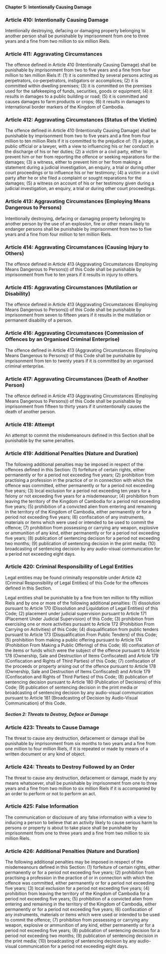 #### Chapter 5: Intentionally Causing Damage

### Article 410: Intentionally Causing Damage

Intentionally destroying, defacing or damaging property belonging to another person shall be punishable by imprisonment from one to three years and a fine from two million to six million Riels.

### Article 411: Aggravating Circumstances

The offence defined in Article 410 (Intentionally Causing Damage) shall be punishable by imprisonment from two to five years and a fine from four million to ten million Riels if:
(1) it is committed by several persons acting as perpetrators, co-perpetrators, instigators or accomplices;
(2) it is committed within dwelling premises;
(3) it is committed on the premises used for the safekeeping of funds, securities, goods or equipment;
(4) it results in damages to a public building or road;
(5) it is committed and causes damages to farm products or crops;
(6) it results in damages to international border markers of the Kingdom of Cambodia.

### Article 412: Aggravating Circumstances (Status of the Victim)

The offence defined in Article 410 (Intentionally Causing Damage) shall be punishable by imprisonment from two to five years and a fine from four million to ten million Riels if it is committed to the prejudice of:
(1) a judge, a public official or a lawyer, with a view to influencing his or her conduct in the discharge of his or her duties;
(2) a victim or a civil party, either to prevent him or her from reporting the offence or seeking reparations for the damages;
(3) a witness, either to prevent him or her from making a statement during a judicial investigation, an enquiry, a trial or during other court proceedings or to influence his or her testimony;
(4) a victim or a civil party after he or she filed a complaint or sought reparations for the damages;
(5) a witness on account of his or her testimony given during a judicial investigation, an enquiry, a trial or during other court proceedings.

### Article 413: Aggravating Circumstances (Employing Means Dangerous to Persons)

Intentionally destroying, defacing or damaging property belonging to another person by the use of an explosion, fire or other means likely to endanger persons shall be punishable by imprisonment from two to five years and a fine from four million to ten million Riels.

### Article 414: Aggravating Circumstances (Causing Injury to Others)

The offence defined in Article 413 (Aggravating Circumstances (Employing Means Dangerous to Persons)) of this Code shall be punishable by imprisonment from five to ten years if it results in injury to others.

### Article 415: Aggravating Circumstances (Mutilation or Disability)

The offence defined in Article 413 (Aggravating Circumstances (Employing Means Dangerous to Persons)) of this Code shall be punishable by imprisonment from seven to fifteen years if it results in the mutilation or permanent disability of a person.

### Article 416: Aggravating Circumstances (Commission of Offences by an Organised Criminal Enterprise)

The offence defined in Article 413 (Aggravating Circumstances (Employing Means Dangerous to Persons)) of this Code shall be punishable by imprisonment from ten to twenty years if it is committed by an organised criminal enterprise.

### Article 417: Aggravating Circumstances (Death of Another Person)

The offence defined in Article 413 (Aggravating Circumstances (Employing Means Dangerous to Persons)) of this Code shall be punishable by imprisonment from fifteen to thirty years if it unintentionally causes the death of another person.

### Article 418: Attempt

An attempt to commit the misdemeanours defined in this Section shall be punishable by the same penalties.

### Article 419: Additional Penalties (Nature and Duration)

The following additional penalties may be imposed in respect of the offences defined in this Section:
(1) forfeiture of certain rights, either permanently or for a period not exceeding five years;
(2) prohibition from practising a profession in the practice of or in connection with which the offence was committed, either permanently or for a period not exceeding five years;
(3) local exclusion for a period not exceeding ten years for a felony or not exceeding five years for a misdemeanour;
(4) prohibition from leaving the territory of the Kingdom of Cambodia for a period not exceeding five years;
(5) prohibition of a convicted alien from entering and remaining in the territory of the Kingdom of Cambodia, either permanently or for a period not exceeding five years;
(6) confiscation of any instruments, materials or items which were used or intended to be used to commit the offence;
(7) prohibition from possessing or carrying any weapon, explosive or ammunition of any kind, either permanently or for a period not exceeding five years;
(8) publication of sentencing decision for a period not exceeding two months;
(9) publication of sentencing decision in the print media;
(10) broadcasting of sentencing decision by any audio-visual communication for a period not exceeding eight days.

### Article 420: Criminal Responsibility of Legal Entities

Legal entities may be found criminally responsible under Article 42 (Criminal Responsibility of Legal Entities) of this Code for the offences defined in this Section.

Legal entities shall be punishable by a fine from ten million to fifty million Riels and by one or more of the following additional penalties:
(1) dissolution pursuant to Article 170 (Dissolution and Liquidation of Legal Entities) of this Code;
(2) placement under judicial supervision pursuant to Article 171 (Placement Under Judicial Supervision) of this Code;
(3) prohibition from exercising one or more activities pursuant to Article 172 (Prohibition From Carrying on Activities) of this Code;
(4) disqualification from public tenders pursuant to Article 173 (Disqualification From Public Tenders) of this Code;
(5) prohibition from making a public offering pursuant to Article 174 (Prohibition From Making a Public Offering) of this Code;
(6) confiscation of the items or funds which were the subject of the offence pursuant to Article 178 (Ownership, Sale and Destruction of Items Confiscated) and Article 179 (Confiscation and Rights of Third Parties) of this Code;
(7) confiscation of the proceeds or property arising out of the offence pursuant to Article 178 (Ownership, Sale and Destruction of Items Confiscated) and Article 179 (Confiscation and Rights of Third Parties) of this Code;
(8) publication of sentencing decision pursuant to Article 180 (Publication of Decisions) of this Code;
(9) publication of sentencing decision in the print media or broadcasting of sentencing decision by any audio-visual communication pursuant to Article 181 (Broadcasting of Decision by Audio-Visual Communication) of this Code.

##### Section 2: Threats to Destroy, Deface or Damage

### Article 423: Threats to Cause Damage

The threat to cause any destruction, defacement or damage shall be punishable by imprisonment from six months to two years and a fine from one million to four million Riels, if it is repeated or made by means of a written document or any kind of object.

### Article 424: Threats to Destroy Followed by an Order

The threat to cause any destruction, defacement or damage, made by any means whatsoever, shall be punishable by imprisonment from one to three years and a fine from two million to six million Riels if it is accompanied by an order to perform or not to perform an act.

### Article 425: False Information

The communication or disclosure of any false information with a view to inducing a person to believe that an activity likely to cause serious harm to persons or property is about to take place shall be punishable by imprisonment from one to three years and a fine from two million to six million Riels.

### Article 426: Additional Penalties (Nature and Duration)

The following additional penalties may be imposed in respect of the misdemeanours defined in this Section:
(1) forfeiture of certain rights, either permanently or for a period not exceeding five years;
(2) prohibition from practising a profession in the practice of or in connection with which the offence was committed, either permanently or for a period not exceeding five years;
(3) local exclusion for a period not exceeding five years;
(4) prohibition from leaving the territory of the Kingdom of Cambodia for a period not exceeding five years;
(5) prohibition of a convicted alien from entering and remaining in the territory of the Kingdom of Cambodia, either permanently or for a period not exceeding five years;
(6) confiscation of any instruments, materials or items which were used or intended to be used to commit the offence;
(7) prohibition from possessing or carrying any weapon, explosive or ammunition of any kind, either permanently or for a period not exceeding five years;
(8) publication of sentencing decision for a period not exceeding two months;
(9) publication of sentencing decision in the print media;
(10) broadcasting of sentencing decision by any audio-visual communication for a period not exceeding eight days.
